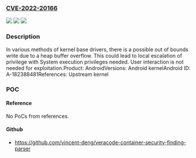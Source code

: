 ### [CVE-2022-20166](https://cve.mitre.org/cgi-bin/cvename.cgi?name=CVE-2022-20166)
![](https://img.shields.io/static/v1?label=Product&message=Android&color=blue)
![](https://img.shields.io/static/v1?label=Version&message=n%2Fa&color=blue)
![](https://img.shields.io/static/v1?label=Vulnerability&message=Elevation%20of%20privilege&color=brighgreen)

### Description

In various methods of kernel base drivers, there is a possible out of bounds write due to a heap buffer overflow. This could lead to local escalation of privilege with System execution privileges needed. User interaction is not needed for exploitation.Product: AndroidVersions: Android kernelAndroid ID: A-182388481References: Upstream kernel

### POC

#### Reference
No PoCs from references.

#### Github
- https://github.com/vincent-deng/veracode-container-security-finding-parser

